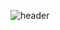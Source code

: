 ![header](https://capsule-render.vercel.app/api?type=waving&height=300&color=gradient&text=WELCOME😊&animation=fadeIn&fontSize=70&desc=KANGCHAN_GitHub&descAlign=53&descAlignY=54&fontAlignY=40)

<!--
여기는 개인 GitHub평판 (평판 좋아지면 주석 해제하기)
[![Anurag's GitHub stats](https://github-readme-stats.vercel.app/api?username=PARKKANGCHAN)](https://github.com/anuraghazra/github-readme-stats)
-->

<!--
**PARKKANGCHAN/PARKKANGCHAN** is a ✨ _special_ ✨ repository because its `README.md` (this file) appears on your GitHub profile.

Here are some ideas to get you started:

- 🔭 I’m currently working on ...
- 🌱 I’m currently learning ...
- 👯 I’m looking to collaborate on ...
- 🤔 I’m looking for help with ...
- 💬 Ask me about ...
- 📫 How to reach me: ...
- 😄 Pronouns: ...
- ⚡ Fun fact: ...
-->
